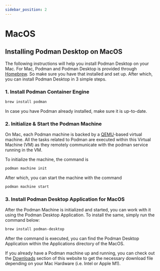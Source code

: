 ```yaml
---
sidebar_position: 2
---
```


# MacOS
## Installing Podman Desktop on MacOS

The following instructions will help you install Podman Desktop on your Mac. For Mac, Podman and Podman Desktop is provided through [Homebrew](https://brew.sh/). So make sure you have that installed and set up. After which, you can install Podman Desktop in 3 simple steps.

### 1. Install Podman Container Engine

```sh
brew install podman 
```
In case you have Podman already installed, make sure it is up-to-date. 

### 2. Initialize & Start the Podman Machine

On Mac, each Podman machine is backed by a [QEMU](https://qemu.org)-based virtual machine. All the tasks related to Podman are executed within this Virtual Machine (VM) as they remotely communicate with the podman service running in the VM.

To initialize the machine, the command is

```sh
podman machine init
```

After which, you can start the machine with the command

```sh
podman machine start
```

### 3. Install Podman Desktop Application for MacOS

After the Podman Machine is initialized and started, you can work with it using the Podman Desktop Application. To install the same, simply run the command below:

```sh
brew install podman-desktop
```

After the command is executed, you can find the Podman Desktop Application within the Applications directory of the MacOS.

If you already have a Podman machine up and running, you can check out the [Downloads](/downloads/macos) section of this website to get the necessary download file depending on your Mac Hardware (i.e. Intel or Apple M1).